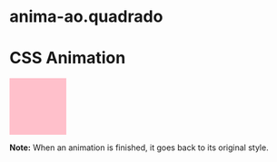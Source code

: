 # anima-ao.quadrado
<!DOCTYPE html>
<html>
<head>
<style> 
div {
  width: 100px;
  height: 100px;
  background-color: pink;
  animation-name: example;
  animation-duration: 5s;
}

@keyframes example {
  from {background-color: blue;}
  to {background-color: yellow;}
}
</style>
</head>
<body>

<h1>CSS Animation</h1>

<div></div>

<p><b>Note:</b> When an animation is finished, it goes back to its original style.</p>

</body>
</html>


